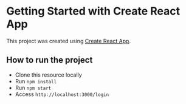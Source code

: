 # Getting Started with Create React App

This project was created using [Create React App](https://github.com/facebook/create-react-app).

## How to run the project

- Clone this resource locally
- Run `npm install`
- Run `npm start`
- Access `http://localhost:3000/login`
